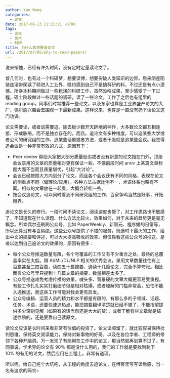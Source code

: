 ```yaml
---
author: Yan Wang
categories:
  - 论文
date: 2017-06-13 21:21:21 -0700
tags:
  - 论文
  - 技术
  - 科研
title: 为什么我想要追论文
url: /2017/07/05/why-to-read-papers/
---
```



说来惭愧，已经有许久时间，没有定时定量读论文了。

曾几何时，也有过一个科研梦，想要读博，想要突破人类知识的边界。后来阴差阳错连滚带爬读了硕进入工业界，隐约感到自己不是搞科研的料，不过还是有点小遗憾。所幸本科期间做过一些粗浅的科研工作，虽然没啥成果，至少感受了一下过程。硕士阶段做过一些话题的调研，读了一些论文。工作了之后也有组里的 reading group，同事们时常推荐一些论文，以及东家也算是工业界盛产论文的大厂，偶尔感兴趣会去围观一下最新成果。这样说来，也算是一直没有扔下读论文这门功课。

论文需要读，或者说需要追。除去极少数开天辟地的神作，大多数论文都互相连接、形成脉络，而不是独立存在的，而且。追论文有多种维度，可以追某些大学或者公司的研究组的工作，追某些话题或者方法，或者干脆就是追某些会议。我觉得追会议是一种非常有效的方式，原因有下：

* Peer review 帮助大家把大部分质量低劣或者没有新意的论文挡在门外，顶级会议录用的文章的质量相对更有保证一些，不像前段时间 arxiv 上某篇文章标题大而不当而且质量堪忧，引起“大讨论”。
* 会议已经按照大方向划分了论文，而且各个会议还有不同的风格，表现在论文的侧重点不同（偏理论/应用），各种方法占据比例不一，术语体系也略有不同。相似的文章放在一起看，大概会轻松一些。
* 按会议追论文，可以同时看到不同研究组的工作，百家争鸣当然是好事，开拓眼界。

追论文是长久的修行。一段时间不读论文，阅读速度也慢了，对工作思路也不敏感了，不知道现在什么话题、什么方法比较火，效果如何，对于未来的趋势更是毫无概念。所幸偶尔还刷刷公众号，比如 PaperWeekly、新智元、程序媛的日常等，所以还算没有与世隔绝。这些公众号提供了不错的服务，筛选时下最火的工作，给出中文的摘要和评述，可以大大提高吸收的效率。但仅靠看这些公众号的推送，是难以达到自己追论文的效果的，原因有很多：

* 每个公众号推送数量有限，各个号覆盖的工作又有不少重合之处，最终的总覆盖率实在太低。跟 AI/ML/DL/NLP 相关的优秀会议，录用文章数量往往有上百篇甚至三四百篇，读四五十篇摘要、通读十几篇论文，完全不算夸张。相比而言公众号里只提到十几篇文章的摘要，数量相差太多了。
* 公众号推送难免考虑传播的效果，噱头多、背景硬的文章大概更容易受重视。有些工作扎扎实实打磨细节但是相对枯燥，或者理解的门槛非常高，恐怕不能入选推送，而这些工作可能对我会更有启发。
* 公众号编辑、运营人员的精力和水平都是有限的，有那么多的子领域、话题、任务、术语，还要快速追热点，能把摘要翻译清楚就已经不错了，不能指望提供多少深刻见解（如果有的话当然还是大大的赞），或者干脆有些文章就是综述性质的，还是要靠自己读原文。

读论文应该是长时间来看非常有价值的投资了。论文读顺溜了，就比较容易保持批判思维，保持英文阅读能力，保持对新事物的好奇，以及在各位学者、工程师的带领下各种开脑洞。万一发现了有能用在工作中的论文，那当然就再划算不过了。有同事说，学术界的论文有 90% 都是没什么用的，我们的工作就是要找到剩下 10% 的有用的论文，然后应用在工程上。非常有道理。

所以呢，给自己挖个大坑吧，从工程的角度去追论文，在博客里写写读后感，当一名有追求的码农~